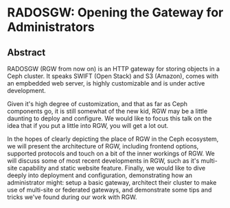 # RADOSGW: Opening the Gateway for Administrators

## Abstract

RADOSGW (RGW from now on) is an HTTP gateway for storing objects in a Ceph cluster.
It speaks SWIFT (Open Stack) and S3 (Amazon), comes with an empbedded web server,
is highly customizable and is under active development.

Given it's high degree of customization, and that as far as Ceph components go,
it is still somewhat of the new kid, RGW may be a little daunting to deploy and
configure. We would like to focus this talk on the idea that if you put a little
into RGW, you will get a lot out.

In the hopes of clearly depicting the place of RGW in the Ceph ecosystem, we will
present the architecture of RGW, including frontend options, supported protocols
and touch on a bit of the inner workings of RGW. We will discuss some of most recent
developments in RGW, such as it's multi-site capability and static website feature.
Finally, we would like to dive deeply into deployment and configuration, demonstrating
how an administrator might: setup a basic gateway, architect their cluster to make use
of multi-site or federated gateways, and demonstrate some tips and tricks we've found
during our work with RGW.
